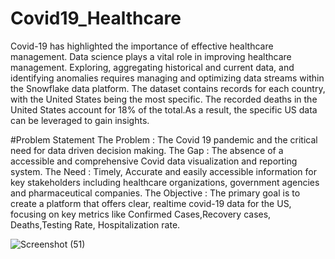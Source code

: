 # Covid19_Healthcare

Covid-19 has highlighted the importance of effective healthcare management. 
Data science plays a vital role in improving healthcare management. Exploring, aggregating historical and current data, and identifying anomalies requires managing and optimizing data streams within the Snowflake data platform.
The dataset contains records for each country, with the United States being the most specific.
The recorded deaths in the United States account for 18% of the total.As a result, the specific US data can be leveraged to gain insights.


#Problem Statement
The Problem : The Covid 19 pandemic and the critical need 
for data driven decision making.
The Gap : The absence of a accessible and comprehensive Covid 
data visualization and reporting system. 
The Need : Timely, Accurate and easily accessible information for key stakeholders including healthcare organizations, government agencies and pharmaceutical companies.
The Objective : The primary goal is to create a platform that offers clear, realtime covid-19 data for the US, focusing on key metrics like Confirmed Cases,Recovery cases, Deaths,Testing Rate, Hospitalization rate.


![Screenshot (51)](https://github.com/Rushi-Dighe/Covid19_Healthcare/assets/85949775/ace42c08-fe5d-44aa-95f1-f1f9837d3cc3)
